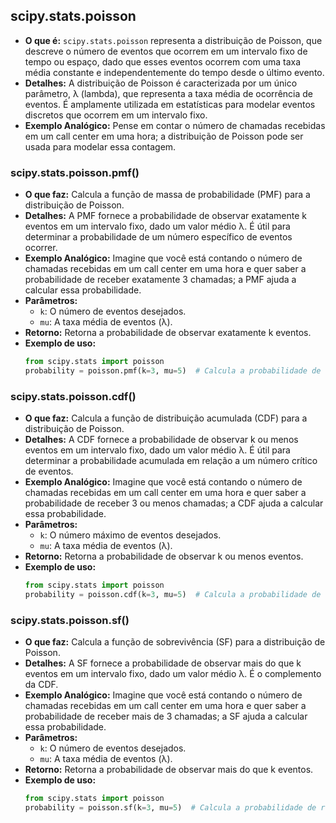 ## scipy.stats.poisson
- **O que é:** `scipy.stats.poisson` representa a distribuição de Poisson, que descreve o número de eventos que ocorrem em um intervalo fixo de tempo ou espaço, dado que esses eventos ocorrem com uma taxa média constante e independentemente do tempo desde o último evento.
- **Detalhes:** A distribuição de Poisson é caracterizada por um único parâmetro, λ (lambda), que representa a taxa média de ocorrência de eventos. É amplamente utilizada em estatísticas para modelar eventos discretos que ocorrem em um intervalo fixo.
- **Exemplo Analógico:** Pense em contar o número de chamadas recebidas em um call center em uma hora; a distribuição de Poisson pode ser usada para modelar essa contagem.

### scipy.stats.poisson.pmf()
- **O que faz:** Calcula a função de massa de probabilidade (PMF) para a distribuição de Poisson.
- **Detalhes:** A PMF fornece a probabilidade de observar exatamente k eventos em um intervalo fixo, dado um valor médio λ. É útil para determinar a probabilidade de um número específico de eventos ocorrer.
- **Exemplo Analógico:** Imagine que você está contando o número de chamadas recebidas em um call center em uma hora e quer saber a probabilidade de receber exatamente 3 chamadas; a PMF ajuda a calcular essa probabilidade.
- **Parâmetros:** 
  - `k`: O número de eventos desejados.
  - `mu`: A taxa média de eventos (λ).
- **Retorno:** Retorna a probabilidade de observar exatamente k eventos.
- **Exemplo de uso:**
  ```python
  from scipy.stats import poisson
  probability = poisson.pmf(k=3, mu=5)  # Calcula a probabilidade de receber exatamente 3 chamadas quando a média é 5.
  ```

### scipy.stats.poisson.cdf()
- **O que faz:** Calcula a função de distribuição acumulada (CDF) para a distribuição de Poisson.
- **Detalhes:** A CDF fornece a probabilidade de observar k ou menos eventos em um intervalo fixo, dado um valor médio λ. É útil para determinar a probabilidade acumulada em relação a um número crítico de eventos.
- **Exemplo Analógico:** Imagine que você está contando o número de chamadas recebidas em um call center em uma hora e quer saber a probabilidade de receber 3 ou menos chamadas; a CDF ajuda a calcular essa probabilidade.
- **Parâmetros:** 
  - `k`: O número máximo de eventos desejados.
  - `mu`: A taxa média de eventos (λ).
- **Retorno:** Retorna a probabilidade de observar k ou menos eventos.
- **Exemplo de uso:**
  ```python
  from scipy.stats import poisson
  probability = poisson.cdf(k=3, mu=5)  # Calcula a probabilidade de receber 3 ou menos chamadas quando a média é 5.
  ```

### scipy.stats.poisson.sf()
- **O que faz:** Calcula a função de sobrevivência (SF) para a distribuição de Poisson.
- **Detalhes:** A SF fornece a probabilidade de observar mais do que k eventos em um intervalo fixo, dado um valor médio λ. É o complemento da CDF.
- **Exemplo Analógico:** Imagine que você está contando o número de chamadas recebidas em um call center em uma hora e quer saber a probabilidade de receber mais de 3 chamadas; a SF ajuda a calcular essa probabilidade.
- **Parâmetros:** 
  - `k`: O número de eventos desejados.
  - `mu`: A taxa média de eventos (λ).
- **Retorno:** Retorna a probabilidade de observar mais do que k eventos.
- **Exemplo de uso:**
  ```python
  from scipy.stats import poisson
  probability = poisson.sf(k=3, mu=5)  # Calcula a probabilidade de receber mais de 3 chamadas quando a média é 5.
  ```
